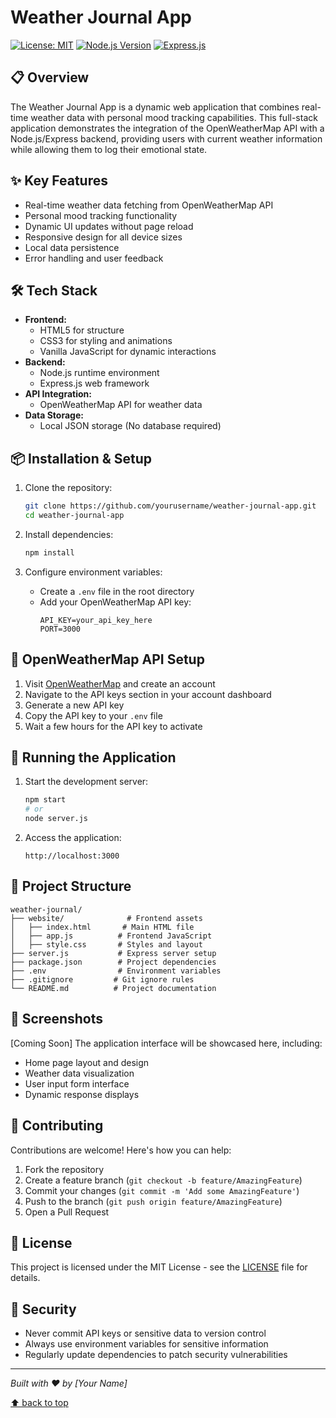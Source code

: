 # Weather Journal App

[![License: MIT](https://img.shields.io/badge/License-MIT-yellow.svg)](https://opensource.org/licenses/MIT)
[![Node.js Version](https://img.shields.io/badge/node-14.x-green.svg)](https://nodejs.org/)
[![Express.js](https://img.shields.io/badge/express-4.x-blue.svg)](https://expressjs.com/)

## 📋 Overview
The Weather Journal App is a dynamic web application that combines real-time weather data with personal mood tracking capabilities. This full-stack application demonstrates the integration of the OpenWeatherMap API with a Node.js/Express backend, providing users with current weather information while allowing them to log their emotional state.

## ✨ Key Features
- Real-time weather data fetching from OpenWeatherMap API
- Personal mood tracking functionality
- Dynamic UI updates without page reload
- Responsive design for all device sizes
- Local data persistence
- Error handling and user feedback

## 🛠 Tech Stack
- **Frontend:**
  - HTML5 for structure
  - CSS3 for styling and animations
  - Vanilla JavaScript for dynamic interactions
- **Backend:**
  - Node.js runtime environment
  - Express.js web framework
- **API Integration:**
  - OpenWeatherMap API for weather data
- **Data Storage:**
  - Local JSON storage (No database required)

## 📦 Installation & Setup

1. Clone the repository:
   ```bash
   git clone https://github.com/yourusername/weather-journal-app.git
   cd weather-journal-app
   ```

2. Install dependencies:
   ```bash
   npm install
   ```

3. Configure environment variables:
   - Create a `.env` file in the root directory
   - Add your OpenWeatherMap API key:
     ```env
     API_KEY=your_api_key_here
     PORT=3000
     ```

## 🔑 OpenWeatherMap API Setup
1. Visit [OpenWeatherMap](https://openweathermap.org/) and create an account
2. Navigate to the API keys section in your account dashboard
3. Generate a new API key
4. Copy the API key to your `.env` file
5. Wait a few hours for the API key to activate

## 🚀 Running the Application
1. Start the development server:
   ```bash
   npm start
   # or
   node server.js
   ```
2. Access the application:
   ```
   http://localhost:3000
   ```

## 📁 Project Structure
```
weather-journal/
├── website/              # Frontend assets
│   ├── index.html       # Main HTML file
│   ├── app.js          # Frontend JavaScript
│   ├── style.css       # Styles and layout
├── server.js           # Express server setup
├── package.json        # Project dependencies
├── .env                # Environment variables
├── .gitignore         # Git ignore rules
└── README.md          # Project documentation
```

## 📸 Screenshots
[Coming Soon] The application interface will be showcased here, including:
- Home page layout and design
- Weather data visualization
- User input form interface
- Dynamic response displays

## 🤝 Contributing
Contributions are welcome! Here's how you can help:

1. Fork the repository
2. Create a feature branch (`git checkout -b feature/AmazingFeature`)
3. Commit your changes (`git commit -m 'Add some AmazingFeature'`)
4. Push to the branch (`git push origin feature/AmazingFeature`)
5. Open a Pull Request

## 📄 License
This project is licensed under the MIT License - see the [LICENSE](LICENSE) file for details.

## 🔐 Security
- Never commit API keys or sensitive data to version control
- Always use environment variables for sensitive information
- Regularly update dependencies to patch security vulnerabilities

---

*Built with ❤️ by [Your Name]*

[⬆ back to top](#weather-journal-app)
